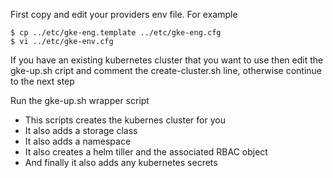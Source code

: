 First copy and edit your providers env file. For example
```
$ cp ../etc/gke-eng.template ../etc/gke-eng.cfg
$ vi ../etc/gke-env.cfg
```
If you have an existing kubernetes cluster that you want to use then edit the gke-up.sh cript and comment the create-cluster.sh line, otherwise continue to the next step

Run the gke-up.sh wrapper script
- This scripts creates the kubernes cluster for you
- It also adds a storage class
- It also adds a namespace
- It also creates a helm tiller and the associated RBAC object
- And finally it also adds any kubernetes secrets
